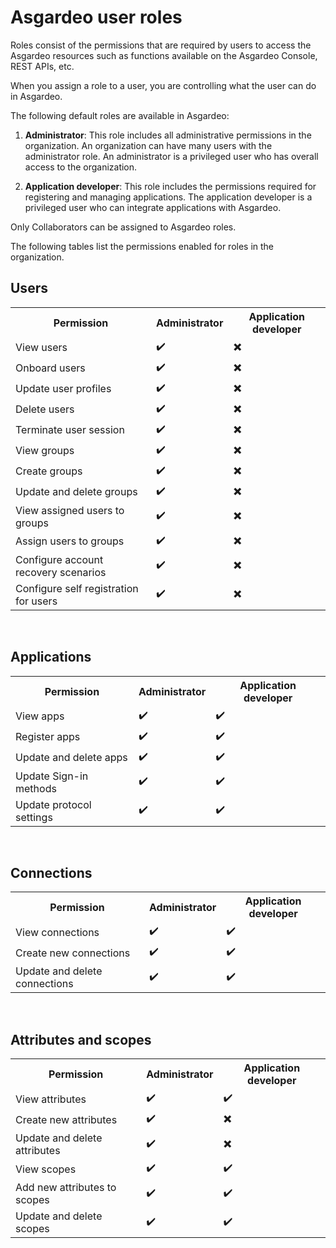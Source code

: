 # Asgardeo user roles

Roles consist of the permissions that are required by users to access the Asgardeo resources such as functions available on the Asgardeo Console, REST APIs, etc.

When you assign a role to a user, you are controlling what the user can do in Asgardeo.

The following default roles are available in Asgardeo:
1. **Administrator**: This role includes all administrative permissions in the organization. An organization can have many users with the administrator role. An administrator is a privileged user who has overall access to the organization.

2. **Application developer**: This role includes the permissions required for registering and managing applications. The application developer is a privileged user who can integrate applications with Asgardeo. 

Only <a :href="$withBase('/guides/users/manage-collaborators/')">Collaborators</a> can be assigned to Asgardeo roles.

<!--
This is commented until this role is onboarded to product
3. **Administrative auditor**: Role which provides read-only access to the system. This will be useful for support operations and troubleshooting.
-->

The following tables list the permissions enabled for roles in the organization.

## Users
<table>
  <tr>
    <th>Permission</th>
    <th>Administrator</th> 
    <th>Application developer</th> 
  </tr>
  <tr>
    <td>View users</td>
    <td>✔️</td>
    <td>✖️</td>
  </tr>
  <tr>
      <td>Onboard users</td>
      <td>✔️</td>
      <td>✖️</td>
  </tr>
  <tr>
    <td>Update user profiles</td>
    <td>✔️</td>
    <td>✖️</td>
  </tr>
  <tr>
      <td>Delete users</td>
      <td>✔️</td>
      <td>✖️</td>
    </tr>
    <tr>
      <td>Terminate user session</td>
      <td>✔️</td>
      <td>✖️</td>
    </tr>
    <tr>
      <td>View groups</td>
      <td>✔️</td>
      <td>✖️</td>
    </tr>
    <tr>
      <td>Create groups</td>
      <td>✔️</td>
      <td>✖️</td>
    </tr>
    <tr>
      <td>Update and delete groups</td>
      <td>✔️</td>
      <td>✖️</td>
    </tr>
    <tr>
      <td>View assigned users to groups</td>
      <td>✔️</td>
      <td>✖️</td>
    </tr>
    <tr>
      <td>Assign users to groups</td>
      <td>✔️</td>
      <td>✖️</td>
    </tr>
    <tr>
      <td>Configure account recovery scenarios</td>
      <td>✔️</td>
      <td>✖️</td>
    </tr>
    <tr>
      <td>Configure self registration for users</td>
      <td>✔️</td>
      <td>✖️</td>
    </tr>   
</table>

<br>

## Applications

<table>
  <tr>
    <th>Permission</th>
    <th>Administrator</th> 
    <th>Application developer</th> 
  </tr>
  <tr>
    <td>View apps</td>
    <td>✔️</td>
    <td>✔️</td>
  </tr>
  <tr>
      <td>Register apps</td>
      <td>✔️</td>
      <td>✔️</td>
  </tr>
  <tr>
    <td>Update and delete apps</td>
    <td>✔️</td>
    <td>✔️</td>
  </tr>
  <tr>
      <td>Update Sign-in methods</td>
      <td>✔️</td>
      <td>✔️</td>
  </tr>
  <tr>
    <td>Update protocol settings</td>
    <td>✔️</td>
    <td>✔️</td>
  </tr>
</table>

<br>

## Connections

<table>
  <tr>
    <th>Permission</th>
    <th>Administrator</th> 
    <th>Application developer</th> 
  </tr>
  <tr>
    <td>View connections</td>
    <td>✔️</td>
    <td>✔️</td>
  </tr>
  <tr>
      <td>Create new connections</td>
      <td>✔️</td>
      <td>✔️</td>
  </tr>
  <tr>
    <td>Update and delete connections</td>
    <td>✔️</td>
    <td>✔️</td>
  </tr>
</table>

<br>

## Attributes and scopes
<table>
  <tr>
    <th>Permission</th>
    <th>Administrator</th> 
    <th>Application developer</th> 
  </tr>
  <tr>
    <td>View attributes</td>
    <td>✔️</td>
    <td>✔️</td>
  </tr>
  <tr>
      <td>Create new attributes</td>
      <td>✔️</td>
      <td>✖️</td>
  </tr>
  <tr>
    <td>Update and delete attributes</td>
    <td>✔️</td>
    <td>✖️</td>
  </tr>
  <tr>
      <td>View scopes</td>
      <td>✔️</td>
      <td>✔️</td>
    </tr>
    <tr>
        <td>Add new attributes to scopes</td>
        <td>✔️</td>
        <td>✔️</td>
    </tr>
    <tr>
      <td>Update and delete scopes</td>
      <td>✔️</td>
      <td>✔️</td>
    </tr>
</table>

<br>
